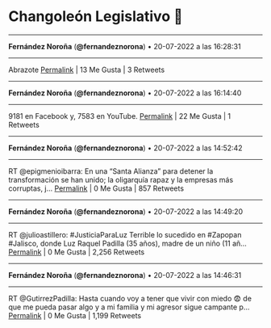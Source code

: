# Changoleón Legislativo 🙈
*****
**Fernández Noroña** (**@fernandeznorona**) • 20-07-2022 a las 16:28:31
*****
Abrazote
[Permalink](https://twitter.com/fernandeznorona/status/1549914180941189123) | 13 Me Gusta | 3 Retweets
*****
**Fernández Noroña** (**@fernandeznorona**) • 20-07-2022 a las 16:14:40
*****
9181 en Facebook y, 7583 en YouTube.
[Permalink](https://twitter.com/fernandeznorona/status/1549910694971187200) | 22 Me Gusta | 1 Retweets
*****
**Fernández Noroña** (**@fernandeznorona**) • 20-07-2022 a las 14:52:42
*****
RT @epigmenioibarra: En una “Santa Alianza” para detener la transformación se han unido; la oligarquía rapaz y la empresas más corruptas, j…
[Permalink](https://twitter.com/fernandeznorona/status/1549890066511798273) | 0 Me Gusta | 857 Retweets
*****
**Fernández Noroña** (**@fernandeznorona**) • 20-07-2022 a las 14:49:20
*****
RT @julioastillero: #JusticiaParaLuz Terrible lo sucedido en #Zapopan #Jalisco, donde Luz Raquel Padilla (35 años), madre de un niño (11 añ…
[Permalink](https://twitter.com/fernandeznorona/status/1549889218960363526) | 0 Me Gusta | 2,256 Retweets
*****
**Fernández Noroña** (**@fernandeznorona**) • 20-07-2022 a las 14:46:31
*****
RT @GutirrezPadilla: Hasta cuando voy a tener que vivir con miedo 😨 de que me pueda pasar algo y a mi familia y mi agresor sigue campante p…
[Permalink](https://twitter.com/fernandeznorona/status/1549888512270503936) | 0 Me Gusta | 1,199 Retweets